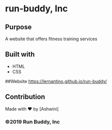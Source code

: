 # run-buddy, Inc


## Purpose
A website that offers fitness training services


## Built with
* HTML
* CSS


##Website
https://lernantino.github.io/run-buddy/



## Contribution
Made with ❤️ by [Ashwini]



### ©️2019 Run Buddy, Inc 
